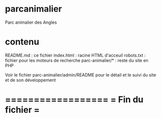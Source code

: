parcanimalier
=============

Parc animalier des Angles

contenu
=======
README.md : ce fichier
index.html : racine HTML d'acceuil
robots.txt : fichier pour les moteurs de recherche
parc-animalier/* : reste du site en PHP

Voir le fichier parc-animalier/admin/README pour le détail et le suivi du site et de son développement

==================
= Fin du fichier =
==================
